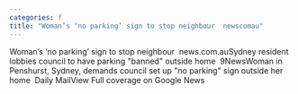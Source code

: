 ```yaml
---
categories: f
title: "Woman’s ‘no parking’ sign to stop neighbour  newscomau"
---
```

Woman’s ‘no parking’ sign to stop neighbour&nbsp;&nbsp;news.com.auSydney resident lobbies council to have parking "banned" outside home&nbsp;&nbsp;9NewsWoman in Penshurst, Sydney, demands council set up "no parking" sign outside her home&nbsp;&nbsp;Daily MailView Full coverage on Google News